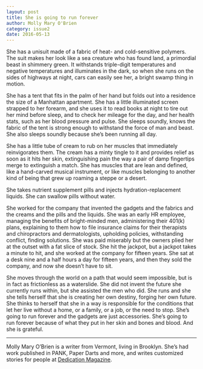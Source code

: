 ```yaml
---
layout: post
title: She is going to run forever
author: Molly Mary O'Brien
category: issue2
date: 2016-05-13
---
```


She has a unisuit made of a fabric of heat- and cold-sensitive polymers. The suit makes her look like a sea creature who has found land, a primordial beast in shimmery green. It withstands triple-digit temperatures and negative temperatures and illuminates in the dark, so when she runs on the sides of highways at night, cars can easily see her, a bright swamp thing in motion.

She has a tent that fits in the palm of her hand but folds out into a residence the size of a Manhattan apartment. She has a little illuminated screen strapped to her forearm, and she uses it to read books at night to tire out her mind before sleep, and to check her mileage for the day, and her health stats, such as her blood pressure and pulse. She sleeps soundly, knows the fabric of the tent is strong enough to withstand the force of man and beast. She also sleeps soundly because she’s been running all day.

She has a little tube of cream to rub on her muscles that immediately reinvigorates them. The cream has a minty tingle to it and provides relief as soon as it hits her skin, extinguishing pain the way a pair of damp fingertips merge to extinguish a match. She has muscles that are lean and defined, like a hand-carved musical instrument, or like muscles belonging to another kind of being that grew up roaming a steppe or a desert.

She takes nutrient supplement pills and injects hydration-replacement liquids. She can swallow pills without water.

She worked for the company that invented the gadgets and the fabrics and the creams and the pills and the liquids. She was an early HR employee, managing the benefits of bright-minded men, administering their 401(k) plans, explaining to them how to file insurance claims for their therapists and chiropractors and dermatologists, upholding policies, withstanding conflict, finding solutions. She was paid miserably but the owners plied her at the outset with a fat slice of stock. She hit the jackpot, but a jackpot takes a minute to hit, and she worked at the company for fifteen years. She sat at a desk nine and a half hours a day for fifteen years, and then they sold the company, and now she doesn’t have to sit.

She moves through the world on a path that would seem impossible, but is in fact as frictionless as a waterslide. She did not invent the future she currently runs within, but she assisted the men who did. She runs and she she tells herself that she is creating her own destiny, forging her own future. She thinks to herself that she in a way is responsible for the conditions that let her live without a home, or a family, or a job, or the need to stop. She’s going to run forever and the gadgets are just accessories. She’s going to run forever because of what they put in her skin and bones and blood. And she is grateful.

___

Molly Mary O’Brien is a writer from Vermont, living in Brooklyn. She’s had work published in PANK, Paper Darts and more, and writes customized stories for people at [Dedication Magazine](http://dedicationmag.tumblr.com).
